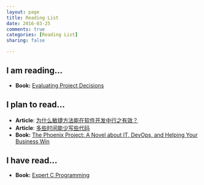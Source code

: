 ```yaml
---
layout: page
title: Reading List
date: 2016-03-25
comments: true
categories: [Reading List]
sharing: false

---
```


## I am reading...

* **Book:** [Evaluating Project Decisions](http://www.amazon.com/dp/B002VRZPHS/ref=wl_it_dp_o_pC_nS_ttl?_encoding=UTF8&colid=2VGMNARANNIG&coliid=I35GDOUJDKYF8B)

## I plan to read...

* **Article**: [为什么敏捷方法能在软件开发中行之有效？](http://coolshell.cn/articles/2622.html)
* **Article**: [多些时间能少写些代码](http://coolshell.cn/articles/5686.html)
* **Book:** [The Phoenix Project: A Novel about IT, DevOps, and Helping Your Business Win](http://www.amazon.com/Phoenix-Project-DevOps-Helping-Business/dp/0988262509/ref=tmm_pap_swatch_0?_encoding=UTF8&coliid=I2L0YPFTCKDPQO&colid=2VGMNARANNIG&qid=&sr=)

## I have read...

* **Book:** [Expert C Programming](http://ecx.images-amazon.com/images/I/41g5xoVIvKL._SX408_BO1,204,203,200_.jpg)
